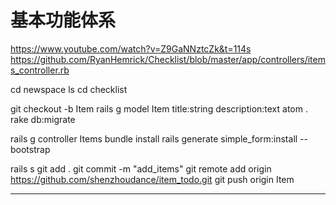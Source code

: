 # 基本功能体系
https://www.youtube.com/watch?v=Z9GaNNztcZk&t=114s
https://github.com/RyanHemrick/Checklist/blob/master/app/controllers/items_controller.rb

cd newspace
ls
cd checklist

git checkout -b Item
rails g model Item title:string description:text
atom .
rake db:migrate

rails g controller Items
bundle install
rails generate simple_form:install --bootstrap

rails s
git add .
git commit -m "add_items"
git remote add origin https://github.com/shenzhoudance/item_todo.git
git push origin Item

---
